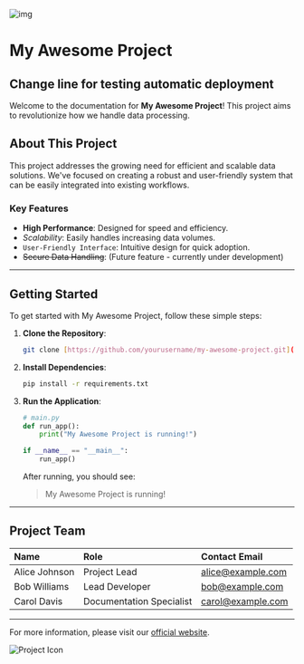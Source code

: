 ![img](https://dynamic-media-cdn.tripadvisor.com/media/photo-o/1d/a1/33/d5/the-port-of-goudes-view.jpg?w=900&h=500&s=1)

# My Awesome Project


Change line for testing automatic deployment
---

Welcome to the documentation for **My Awesome Project**! This project aims to revolutionize how we handle data processing.

## About This Project

This project addresses the growing need for efficient and scalable data solutions. We've focused on creating a robust and user-friendly system that can be easily integrated into existing workflows.

### Key Features

* **High Performance**: Designed for speed and efficiency.
* *Scalability*: Easily handles increasing data volumes.
* `User-Friendly Interface`: Intuitive design for quick adoption.
* ~~Secure Data Handling~~: (Future feature - currently under development)

---

## Getting Started

To get started with My Awesome Project, follow these simple steps:

1.  **Clone the Repository**:
    ```bash
    git clone [https://github.com/yourusername/my-awesome-project.git](https://github.com/yourusername/my-awesome-project.git)
    ```
2.  **Install Dependencies**:
    ```bash
    pip install -r requirements.txt
    ```
3.  **Run the Application**:
    ```python
    # main.py
    def run_app():
        print("My Awesome Project is running!")

    if __name__ == "__main__":
        run_app()
    ```
    After running, you should see:
    > My Awesome Project is running!

---

## Project Team

| Name          | Role               | Contact Email            |
| :------------ | :----------------- | :----------------------- |
| Alice Johnson | Project Lead       | alice@example.com        |
| Bob Williams  | Lead Developer     | bob@example.com          |
| Carol Davis   | Documentation Specialist | carol@example.com      |

---

For more information, please visit our [official website](https://www.example.com/my-awesome-project).

![Project Icon](https://via.placeholder.com/150 "A placeholder icon for the project")